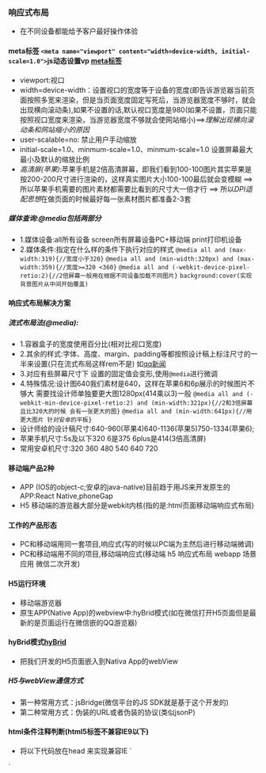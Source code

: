 ### 响应式布局
- 在不同设备都能给予客户最好操作体验
#### meta标签 `<meta name="viewport" content="width=device-width, initial-scale=1.0">`**js动态设置vp** [meta标签](http://old.zhufengpeixun.cn/qianduanjishuziliao/CSS3heHTML5zhuanti/2016-07-02/480.html)
- viewport:视口
- width=device-width：设置视口的宽度等于设备的宽度(即告诉游览器当前页面按照多宽来渲染，但是当页面宽度固定写死后，当游览器宽度不够时，就会出现横向滚动条),如果不设置的话,默认视口宽度是980(如果不设置，页面只能按照视口宽度来渲染，当游览器宽度不够就会使网站缩小)==>*理解出现横向滚动条和网站缩小的原因*
- user-scalable=no: 禁止用户手动缩放
- initial-scale=1.0、minmum-scale=1.0、minmum-scale=1.0 设置屏幕最大最小及默认的缩放比例
- *高清屏(苹果)*:苹果手机是2倍高清屏幕，即我们看到100-100图片其实苹果是按200-200尺寸进行渲染的，这样真实图片大小100-100最后就会变模糊 ==> 所以苹果手机需要的图片素材都需要比看到的尺寸大一倍才行 ==> 所以*DPI适配思想*在做页面的时候最好每一张素材图片都准备2-3套
##### 媒体查询:@media包括两部分
- 1.媒体设备:all所有设备 screen所有屏幕设备PC+移动端 print打印机设备
- 2.媒体条件:指定在什么样的条件下执行对应的样式
`@media all and (max-width:319){//宽度小于320}`
`@media all and (min-width:320px) and (max-width:359){//宽度>=320 <360}`
`@media all and (-webkit-device-pixel-retio:2){//2倍屏幕一般用在根据不同设备加载不同图片}`
`background:cover(实现背景图片从中间开始覆盖)`
#### 响应式布局解决方案
##### 流式布局法(@media):
- 1.容器盒子的宽度使用百分比(相对比视口宽度)
- 2.其余的样式:字体、高度、margin、padding等都按照设计稿上标注尺寸的一半来设置(只在流式布局这样rem不是)
如[qq新闻](xw.qq.com)
- 3.对应有些屏幕尺寸下 设置的固定值会变形,使用`@media`进行微调
- 4.特殊情况:设计图640我们素材是640，这样在苹果6和6p展示的时候图片不够大 需要找设计师单独要更大图1280px(414乘以3)一般
`@media all and (-webkit-min-device-pixel-retio:2) and (min-width:321px){//2和3倍屏幕且比320大的时候 会有一张更大的图}`
`@media all and (min-width:641px){//用更大图片 针对安卓的平板}`
- 设计师给的设计稿尺寸:640-960(苹果4)640-1136(苹果5)750-1334(苹果6);
- 苹果手机尺寸:5s及以下320 6是375 6plus是414(3倍高清屏)
- 常用安卓机尺寸:320 360 480 540 640 720
#### 移动端产品2种
- APP (IOS的object-c;安卓的java-native)目前趋于用JS来开发原生的APP:React Native,phoneGap
- H5 移动端的游览器大部分是webkit内核(指的是:html页面移动端响应式布局)
#### 工作的产品形态
- PC和移动端用同一套项目,响应式(写的时候以PC端为主然后进行移动端微调)
- PC和移动端用不同的项目,移动端响应式(移动端 h5 响应式布局 webapp 场景应用 微信二次开发)
#### H5运行环境
- 移动端游览器
- 原生APP(Native App)的webview中:hyBrid模式(如在微信打开H5页面但是最新的是页面运行在微信嵌的QQ游览器)
#### hyBrid模式[hyBrid](http://old.zhufengpeixun.cn/qianduanjishuziliao/mobileDevelopment/2016-07-15/511.html)
- 把我们开发的H5页面嵌入到Nativa App的webView
##### H5与webView通信方式
- 第一种常用方式：jsBridge(微信平台的JS SDK就是基于这个开发的)
- 第二种常用方式：伪装的URL或者伪装的协议(类似jsonP)
#### html条件注释判断(html5标签不兼容IE9以下)
- 将以下代码放在head 来实现兼容IE
`<!-- [if It IE 9]  -->
<script charset="utf-8" type="text/javascript" src="js/html5.min.js"></script>
<!-- ![endif] -->`
